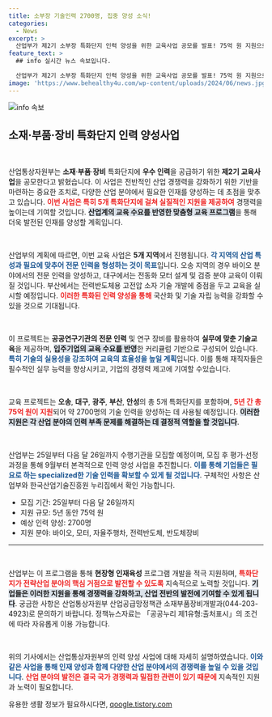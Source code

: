 ```yaml
---
title: 소부장 기술인력 2700명, 집중 양성 소식!
categories:
  - News
excerpt: >
  산업부가 제2기 소부장 특화단지 인력 양성을 위한 교육사업 공모를 발표! 75억 원 지원으로 2700명의 기술인력을 맞춤형으로 육성할 계획. 바이오, 자율주행차 등 각 단지의 핵심 기술 교육에 주목하세요!
feature_text: >
  ## info 실시간 뉴스 속보입니다.

  산업부가 제2기 소부장 특화단지 인력 양성을 위한 교육사업 공모를 발표! 75억 원 지원으로 2700명의 기술인력을 맞춤형으로 육성할 계획. 바이오, 자율주행차 등 각 단지의 핵심 기술 교육에 주목하세요!
image: 'https://www.behealthy4u.com/wp-content/uploads/2024/06/news.jpg'
---
```


<p><img src="https://www.behealthy4u.com/wp-content/uploads/2024/06/news.jpg" alt="info 속보" /></p>

<h2 data-ke-size="size26">소재·부품·장비 특화단지 인력 양성사업</h2>

<p data-ke-size="size16">&nbsp;</p>

<p>산업통상자원부는 <b>소재</b>·<b>부품</b>·<b>장비</b> 특화단지에 <b>우수 인력</b>을 공급하기 위한 <b>제2기 교육사업</b>을 공모한다고 밝혔습니다. 이 사업은 전반적인 산업 경쟁력을 강화하기 위한 기반을 마련하는 중요한 조치로, 다양한 산업 분야에서 필요한 인재를 양성하는 데 초점을 맞추고 있습니다. <b><span style="color: #ee2323;">이번 사업은 특히 5개 특화단지에 걸쳐 실질적인 지원을 제공하여</span></b> 경쟁력을 높이는데 기여할 것입니다. <b><span style="background-color: #21538527;">산업계의 교육 수요를 반영한 맞춤형 교육 프로그램</span></b>을 통해 더욱 발전된 인재를 양성할 계획입니다.</p>

<p data-ke-size="size16">&nbsp;</p>

<p>산업부의 계획에 따르면, 이번 교육 사업은 <b>5개 지역</b>에서 진행됩니다. <b><span style="color: #1a5490;">각 지역의 산업 특성과 필요에 맞추어 전문 인력을 형성하는 것이 목표</span></b>입니다. 오송 지역의 경우 바이오 분야에서의 전문 인력을 양성하고, 대구에서는 전동화 모터 설계 및 검증 분야 교육이 이뤄질 것입니다. 부산에서는 전력반도체용 고전압 소자 기술 개발에 중점을 두고 교육을 실시할 예정입니다. <b><span style="color: #ee2323;">이러한 특화된 인력 양성을 통해</span></b> 국산화 및 기술 자립 능력을 강화할 수 있을 것으로 기대됩니다.</p>

<p data-ke-size="size16">&nbsp;</p>

<p>이 프로젝트는 <b>공공연구기관의 전문 인력</b> 및 연구 장비를 활용하여 <b>실무에 맞춘 기술교육</b>을 제공하며, <b><span style="background-color: #21538527;">입주기업의 교육 수요를 반영</span></b>한 커리큘럼 기반으로 구성되어 있습니다. <b><span style="color: #1a5490;">특히 기술의 실용성을 강조하여 교육의 효율성을 높일 계획</span></b>입니다. 이를 통해 재직자들은 필수적인 실무 능력을 향상시키고, 기업의 경쟁력 제고에 기여할 수있습니다. </p>

<p data-ke-size="size16">&nbsp;</p>

<p>교육 프로젝트는 <b>오송</b>, <b>대구</b>, <b>광주</b>, <b>부산</b>, <b>안성</b>의 총 5개 특화단지를 포함하며, <b><span style="color: #ee2323;">5년 간 총 75억 원이 지원</span></b>되어 약 2700명의 기술 인력을 양성하는 데 사용될 예정입니다. <b><span style="background-color: #21538527;">이러한 지원은 각 산업 분야의 인력 부족 문제를 해결하는 데 결정적 역할을 할 것입니다</span></b>. </p>

<p data-ke-size="size16">&nbsp;</p>

<p>산업부는 25일부터 다음 달 26일까지 수행기관을 모집할 예정이며, 모집 후 평가·선정 과정을 통해 9월부터 본격적으로 인력 양성 사업을 추진합니다. <b><span style="color: #1a5490;">이를 통해 기업들은 필요로 하는 specialized한 기술 인력을 확보할 수 있게 될 것입니다</span></b>. 구체적인 사항은 산업부와 한국산업기술진흥원 누리집에서 확인 가능합니다. </p>

<ul>
  <li>모집 기간: 25일부터 다음 달 26일까지</li>
  <li>지원 규모: 5년 동안 75억 원</li>
  <li>예상 인력 양성: 2700명</li>
  <li>지원 분야: 바이오, 모터, 자율주행차, 전력반도체, 반도체장비</li>
</ul>

<hr>

<p data-ke-size="size16">&nbsp;</p>

<p>산업부는 이 프로그램을 통해 <b>현장형 인재육성</b> 프로그램 개발을 적극 지원하며, <b><span style="color: #ee2323;">특화단지가 전략산업 분야의 핵심 거점으로 발전할 수 있도록</span></b> 지속적으로 노력할 것입니다. <b><span style="background-color: #21538527;">기업들은 이러한 지원을 통해 경쟁력을 강화하고, 산업 전반의 발전에 기여할 수 있게 됩니다</span></b>. 궁금한 사항은 산업통상자원부 산업공급망정책관 소재부품장비개발과(044-203-4923)로 문의하기 바랍니다. 정책뉴스자료는 「공공누리 제1유형:출처표시」의 조건에 따라 자유롭게 이용 가능합니다. </p>

<p data-ke-size="size16">&nbsp;</p>

<p>위의 기사에서는 산업통상자원부의 인력 양성 사업에 대해 자세히 설명하였습니다. <b><span style="color: #1a5490;">이와 같은 사업을 통해 인재 양성과 함께 다양한 산업 분야에서의 경쟁력을 높일 수 있을 것입니다</span></b>. <b><span style="color: #ee2323;">산업 분야의 발전은 결국 국가 경쟁력과 밀접한 관련이 있기 때문에</span></b> 지속적인 지원과 노력이 필요합니다.</p>
유용한 생활 정보가 필요하시다면, <a href="https://qoogle.tistory.com" rel="dofollow">qoogle.tistory.com</a>


